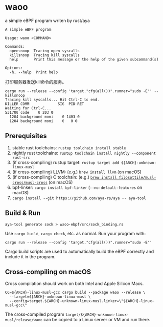 # waoo

a simple eBPF program writen by rust/aya 

```
A simple eBPF program

Usage: waoo <COMMAND>

Commands:
  opensnoop  Tracing open syscalls
  killsnoop  Tracing kill syscalls
  help       Print this message or the help of the given subcommand(s)

Options:
  -h, --help  Print help
```

打印服务器发送kill命令的服务。
```
cargo run --release --config 'target."cfg(all())".runner="sudo -E"' -- killsnoop
Tracing kill syscalls... Hit Ctrl-C to end.
KILLER COMM             SIG  PID RET
Waiting for Ctrl-C...
531700 code    0 203 0
  1204 background moni    0 1403 0
  1204 background moni    0   0 0
```

## Prerequisites

1. stable rust toolchains: `rustup toolchain install stable`
1. nightly rust toolchains: `rustup toolchain install nightly --component rust-src`
1. (if cross-compiling) rustup target: `rustup target add ${ARCH}-unknown-linux-musl`
1. (if cross-compiling) LLVM: (e.g.) `brew install llvm` (on macOS)
1. (if cross-compiling) C toolchain: (e.g.) [`brew install filosottile/musl-cross/musl-cross`](https://github.com/FiloSottile/homebrew-musl-cross) (on macOS)
1. bpf-linker: `cargo install bpf-linker` (`--no-default-features` on macOS)
1. `cargo install --git https://github.com/aya-rs/aya -- aya-tool`

## Build & Run
```shell
aya-tool generate sock > waoo-ebpf/src/sock_binding.rs
```

Use `cargo build`, `cargo check`, etc. as normal. Run your program with:

```shell
cargo run --release --config 'target."cfg(all())".runner="sudo -E"'
```

Cargo build scripts are used to automatically build the eBPF correctly and include it in the
program.

## Cross-compiling on macOS

Cross compilation should work on both Intel and Apple Silicon Macs.

```shell
CC=${ARCH}-linux-musl-gcc cargo build --package waoo --release \
  --target=${ARCH}-unknown-linux-musl \
  --config=target.${ARCH}-unknown-linux-musl.linker=\"${ARCH}-linux-musl-gcc\"
```
The cross-compiled program `target/${ARCH}-unknown-linux-musl/release/waoo` can be
copied to a Linux server or VM and run there.
